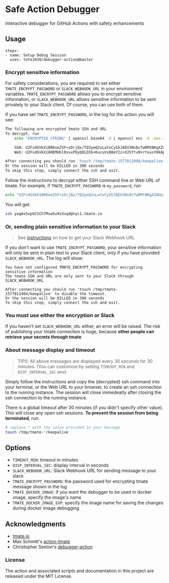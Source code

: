 # Safe Action Debugger

Interactive debugger for GitHub Actions with safety enhancements

## Usage

```
steps:
- name: Setup Debug Session
  uses: tete1030/debugger-action@master
```

### Encrypt sensitive information

For safety considerations, you are required to set either `TMATE_ENCRYPT_PASSWORD` or `SLACK_WEBHOOK_URL` in your environment variables. `TMATE_ENCRYPT_PASSWORD` allows you to encrypt sensitive information, or `SLACK_WEBHOOK_URL` allows sensitive information to be sent privately to your Slack client. Of course, you can use both of them.

If you have set `TMATE_ENCRYPT_PASSWORD`, in the log for the action you will see:
```bash
The following are encrypted tmate SSH and URL
To decrypt, run
    echo "ENCRYPTED_STRING" | openssl base64 -d | openssl enc -d -aes-256-cbc -k "TMATE_ENCRYPT_PASSWORD"

    SSH: U2FsdGVkX18RKoe25F+zOrjQx/TQ3yeQ2uLaYxCyShJ8EU3Ns0cTwRMtNKgXZ4Hyzje2GOBr/FUrKNt2jQyOjg== 
    Web: U2FsdGVkX18HEMUbl0xvxPUyQ8LDI6+KucuVs88eYIz+dJ5ftv0+rYxusY0kApMEkWjXZfzJUKv1NjjxquOldQ==

After connecting you should run 'touch /tmp/tmate-1577812088/keepalive' to disable the timeout.
Or the session will be KILLED in 300 seconds
To skip this step, simply connect the ssh and exit.
```
Follow the instructions to decrypt either SSH command line or Web URL of tmate. For example, if `TMATE_ENCRYPT_PASSWORD` is `my_password`, run
```bash
echo "U2FsdGVkX18RKoe25F+zOrjQx/TQ3yeQ2uLaYxCyShJ8EU3Ns0cTwRMtNKgXZ4Hyzje2GOBr/FUrKNt2jQyOjg==" | openssl base64 -d | openssl enc -d -aes-256-cbc -k "my_password"
```
You will get:
```bash
ssh yaqAx5vpGC5Ch7Mvw5u9sXxq4@nyc1.tmate.io
```

### Or, sending plain sensitive information to your Slack

> See [instructions](https://api.slack.com/messaging/webhooks) on how to get your Slack Webhook URL

If you don't want to use `TMATE_ENCRYPT_PASSWORD`, your sensitive information will only be sent in plain text to your Slack client, only if you have provided `SLACK_WEBHOOK_URL`. The log will show:

```
You have not configured TMATE_ENCRYPT_PASSWORD for encrypting sensitive information
The tmate SSH and URL are only sent to your Slack through SLACK_WEBHOOK_URL

After connecting you should run 'touch /tmp/tmate-1577812404/keepalive' to disable the timeout.
Or the session will be KILLED in 300 seconds
To skip this step, simply connect the ssh and exit.
```

### You must use either the encryption or Slack

If you haven't set `SLACK_WEBHOOK_URL` either, an error will be raised. The risk of publishing your tmate connection is huge, because **other people can retrieve your secrets through tmate**. 

### About message display and timeout

> TIPS: All above messages are displayed every 30 seconds for 30 minutes. (You can customize by setting `TIMEOUT_MIN` and `DISP_INTERVAL_SEC` env)

Simply follow the instructions and copy the (decrypted) ssh command into your terminal, or the Web URL to your browser, to create an ssh connection to the running instance. The session will close immedeatly after closing the ssh connection to the running instance.

There is a global timeout after 30 minutes (if you didn't specify other value). This will close any open ssh sessions. **To prevent the session from being terminated**, run:

```bash
# replace * with the value provided in your message
touch /tmp/tmate-*/keepalive
```

## Options

- `TIMEOUT_MIN`: timeout in minutes
- `DISP_INTERVAL_SEC`: display interval in seconds
- `SLACK_WEBHOOK_URL`: Slack Webhook URL for sending message to your slack
- `TMATE_ENCRYPT_PASSWORD`: the password used for encrypting tmate message shown in the log
- `TMATE_DOCKER_IMAGE`: if you want the debugger to be used in docker image, specify the image's name
- `TMATE_DOCKER_IMAGE_EXP`: specify the image name for saving the changes during docker image debugging

## Acknowledgments

* [tmate.io](https://tmate.io)
* Max Schmitt's [action-tmate](https://github.com/mxschmitt/action-tmate)
* Christopher Sexton's [debugger-action](https://github.com/csexton/debugger-action)

### License

The action and associated scripts and documentation in this project are released under the MIT License.
